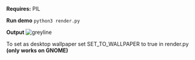 **Requires:** PIL

__Run demo__
`python3 render.py`

__Output__
![greyline](https://github.com/Iangecko/dynamic_greyline/blob/master/render.png)

To set as desktop wallpaper set SET_TO_WALLPAPER to true in render.py **(only works on GNOME)**